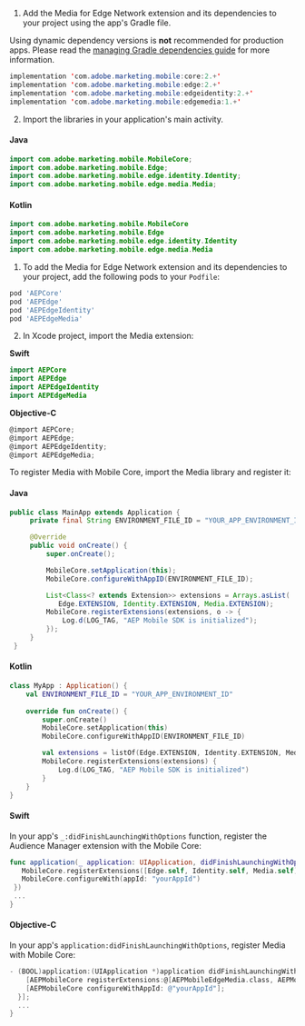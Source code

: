 <Variant platform="android" task="add" repeat="8"/>

1. Add the Media for Edge Network extension and its dependencies to your project using the app's Gradle file.

<InlineNestedAlert variant="warning" header="false" iconPosition="left">

Using dynamic dependency versions is **not** recommended for production apps. Please read the [managing Gradle dependencies guide](../resources/manage-gradle-dependencies.md) for more information. 

</InlineNestedAlert>

```java
implementation 'com.adobe.marketing.mobile:core:2.+'
implementation 'com.adobe.marketing.mobile:edge:2.+'
implementation 'com.adobe.marketing.mobile:edgeidentity:2.+'
implementation 'com.adobe.marketing.mobile:edgemedia:1.+'
```

2. Import the libraries in your application's main activity.

#### Java

```java
import com.adobe.marketing.mobile.MobileCore;
import com.adobe.marketing.mobile.Edge;
import com.adobe.marketing.mobile.edge.identity.Identity;
import com.adobe.marketing.mobile.edge.media.Media;
```

#### Kotlin

```kotlin
import com.adobe.marketing.mobile.MobileCore
import com.adobe.marketing.mobile.Edge
import com.adobe.marketing.mobile.edge.identity.Identity
import com.adobe.marketing.mobile.edge.media.Media
```


<Variant platform="ios" task="add" repeat="7"/>

1. To add the Media for Edge Network extension and its dependencies to your project, add the following pods to your `Podfile`:

```ruby
pod 'AEPCore'
pod 'AEPEdge'
pod 'AEPEdgeIdentity'
pod 'AEPEdgeMedia'
```

2. In Xcode project, import the Media extension:

**Swift**

```swift
import AEPCore
import AEPEdge
import AEPEdgeIdentity
import AEPEdgeMedia
```

**Objective-C**

```objectivec
@import AEPCore;
@import AEPEdge;
@import AEPEdgeIdentity;
@import AEPEdgeMedia;
```

<Variant platform="android" task="register" repeat="5"/>

To register Media with Mobile Core, import the Media library and register it:

#### Java

```java
public class MainApp extends Application {
     private final String ENVIRONMENT_FILE_ID = "YOUR_APP_ENVIRONMENT_ID";

     @Override
     public void onCreate() {
         super.onCreate();

         MobileCore.setApplication(this);
         MobileCore.configureWithAppID(ENVIRONMENT_FILE_ID);

         List<Class<? extends Extension>> extensions = Arrays.asList(
            Edge.EXTENSION, Identity.EXTENSION, Media.EXTENSION);
         MobileCore.registerExtensions(extensions, o -> {
             Log.d(LOG_TAG, "AEP Mobile SDK is initialized");
         });
     }
 }
```

#### Kotlin

```kotlin
class MyApp : Application() {
    val ENVIRONMENT_FILE_ID = "YOUR_APP_ENVIRONMENT_ID"
    
    override fun onCreate() {
        super.onCreate()
        MobileCore.setApplication(this)
        MobileCore.configureWithAppID(ENVIRONMENT_FILE_ID)

        val extensions = listOf(Edge.EXTENSION, Identity.EXTENSION, Media.EXTENSION)
        MobileCore.registerExtensions(extensions) {
            Log.d(LOG_TAG, "AEP Mobile SDK is initialized")
        }
    }
}
```

<Variant platform="ios" task="register" repeat="6"/>

#### Swift

In your app's `_:didFinishLaunchingWithOptions` function, register the Audience Manager extension with the Mobile Core:

```swift
func application(_ application: UIApplication, didFinishLaunchingWithOptions launchOptions: [UIApplication.LaunchOptionsKey: Any]?) -> Bool {
   MobileCore.registerExtensions([Edge.self, Identity.self, Media.self], {
   MobileCore.configureWith(appId: "yourAppId")
 })  
 ...
}
```

#### Objective-C

In your app's `application:didFinishLaunchingWithOptions`, register Media with Mobile Core:

```objectivec
- (BOOL)application:(UIApplication *)application didFinishLaunchingWithOptions:(NSDictionary *)launchOptions {
    [AEPMobileCore registerExtensions:@[AEPMobileEdgeMedia.class, AEPMobileEdge.class, AEPMobileEdgeIdentity.class] completion:^{
    [AEPMobileCore configureWithAppId: @"yourAppId"];
  }];
  ...
}
```
